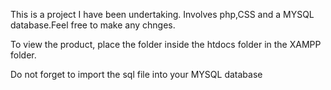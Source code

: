 This is a project I have been undertaking. Involves php,CSS and a MYSQL database.Feel free to make any chnges.

To view the product, place the folder inside the htdocs folder in the XAMPP folder. 

Do not forget to import the sql file into your MYSQL database
